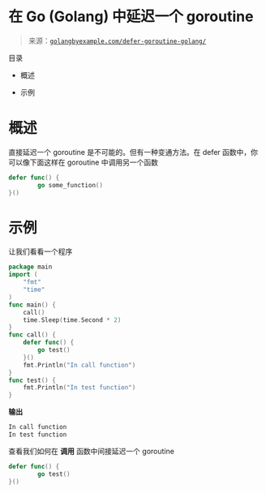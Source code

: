 <!--yml

分类：未分类

日期：2024-10-13 06:25:51

-->

# 在 Go (Golang) 中延迟一个 goroutine

> 来源：[`golangbyexample.com/defer-goroutine-golang/`](https://golangbyexample.com/defer-goroutine-golang/)

目录

+   概述

+   示例

# **概述**

直接延迟一个 goroutine 是不可能的。但有一种变通方法。在 defer 函数中，你可以像下面这样在 goroutine 中调用另一个函数

```go
defer func() {
        go some_function()
}()
```

# **示例**

让我们看看一个程序

```go
package main
import (
    "fmt"
    "time"
)
func main() {
    call()
    time.Sleep(time.Second * 2)
}
func call() {
    defer func() {
        go test()
    }()
    fmt.Println("In call function")
}
func test() {
    fmt.Println("In test function")
}
```

**输出**

```go
In call function
In test function
```

查看我们如何在 **调用** 函数中间接延迟一个 goroutine

```go
defer func() {
        go test()
}()
```


